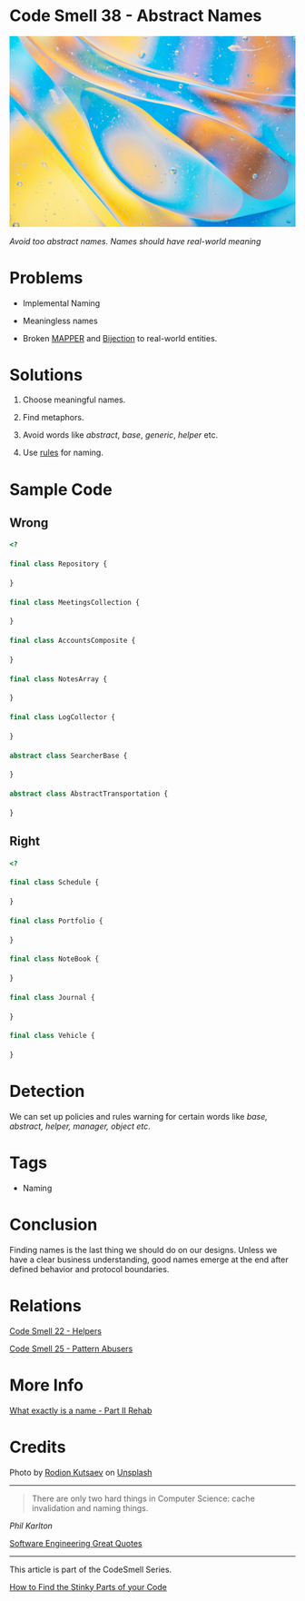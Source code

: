 # Code Smell 38 - Abstract Names

![Code Smell 38 - Abstract Names](Code%20Smell%2038%20-%20Abstract%20Names.jpg)

*Avoid too abstract names. Names should have real-world meaning*

# Problems

- Implemental Naming

- Meaningless names

- Broken [MAPPER](https://github.com/mcsee/Software-Design-Articles/tree/main/Articles/Theory/What%20is%20(wrong%20with)%20software/readme.md) and [Bijection](https://github.com/mcsee/Software-Design-Articles/tree/main/Articles/Theory/The%20One%20and%20Only%20Software%20Design%20Principle/readme.md) to real-world entities.

# Solutions

1. Choose meaningful names.

2. Find metaphors.

3. Avoid words like *abstract*, *base*, *generic*, *helper* etc.

4. Use [rules](https://github.com/mcsee/Software-Design-Articles/tree/main/Articles/Theory/What%20exactly%20is%20a%20name%20-%20Part%20II%20Rehab/readme.md) for naming.

# Sample Code

## Wrong

[Gist Url]: # (https://gist.github.com/mcsee/568bc61348f648e3e0db8434b59b92a2)
```php
<?

final class Repository {

}

final class MeetingsCollection {

}

final class AccountsComposite {

}

final class NotesArray {

}

final class LogCollector {

}

abstract class SearcherBase {

}

abstract class AbstractTransportation {

}

```

## Right

[Gist Url]: # (https://gist.github.com/mcsee/106a64e384b1348dea8b1d486b4bacc5)
```php
<?

final class Schedule {

}

final class Portfolio {

}

final class NoteBook {

}

final class Journal {

}

final class Vehicle {

}
```

# Detection

We can set up policies and rules warning for certain words like *base, abstract, helper, manager, object etc*.

# Tags

- Naming

# Conclusion

Finding names is the last thing we should do on our designs. Unless we have a clear business understanding, good names emerge at the end after defined behavior and protocol boundaries.

# Relations

[Code Smell 22 - Helpers](https://github.com/mcsee/Software-Design-Articles/tree/main/Articles/Code%20Smells/Code%20Smell%2022%20-%20Helpers/readme.md)

[Code Smell 25 - Pattern Abusers](https://github.com/mcsee/Software-Design-Articles/tree/main/Articles/Code%20Smells/Code%20Smell%2025%20-%20Pattern%20Abusers/readme.md)

# More Info

[What exactly is a name - Part II Rehab](https://github.com/mcsee/Software-Design-Articles/tree/main/Articles/Theory/What%20exactly%20is%20a%20name%20-%20Part%20II%20Rehab/readme.md)

# Credits

Photo by [Rodion Kutsaev](https://unsplash.com/@frostroomhead) on [Unsplash](https://unsplash.com/s/photos/abstract)

* * *

> There are only two hard things in Computer Science: cache invalidation and naming things.

_Phil Karlton_

[Software Engineering Great Quotes](https://github.com/mcsee/Software-Design-Articles/tree/main/Articles/Quotes/Software%20Engineering%20Great%20Quotes/readme.md)

* * *

This article is part of the CodeSmell Series.

[How to Find the Stinky Parts of your Code](https://github.com/mcsee/Software-Design-Articles/tree/main/Articles/Code%20Smells/How%20to%20Find%20the%20Stinky%20parts%20of%20your%20Code/readme.md)


